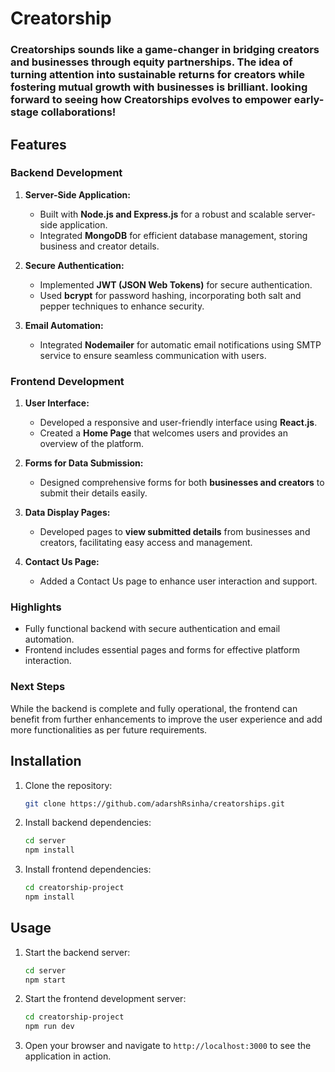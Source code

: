 # Creatorship

### Creatorships sounds like a game-changer in bridging creators and businesses through equity partnerships. The idea of turning attention into sustainable returns for creators while fostering mutual growth with businesses is brilliant. looking forward to seeing how Creatorships evolves to empower early-stage collaborations!

## Features

### Backend Development

1. **Server-Side Application:**
   - Built with **Node.js and Express.js** for a robust and scalable server-side application.
   - Integrated **MongoDB** for efficient database management, storing business and creator details.

2. **Secure Authentication:**
   - Implemented **JWT (JSON Web Tokens)** for secure authentication.
   - Used **bcrypt** for password hashing, incorporating both salt and pepper techniques to enhance security.

3. **Email Automation:**
   - Integrated **Nodemailer** for automatic email notifications using SMTP service to ensure seamless communication with users.

### Frontend Development

1. **User Interface:**
   - Developed a responsive and user-friendly interface using **React.js**.
   - Created a **Home Page** that welcomes users and provides an overview of the platform.

2. **Forms for Data Submission:**
   - Designed comprehensive forms for both **businesses and creators** to submit their details easily.

3. **Data Display Pages:**
   - Developed pages to **view submitted details** from businesses and creators, facilitating easy access and management.
   
4. **Contact Us Page:**
   - Added a Contact Us page to enhance user interaction and support.

### Highlights
- Fully functional backend with secure authentication and email automation.
- Frontend includes essential pages and forms for effective platform interaction.

### Next Steps
While the backend is complete and fully operational, the frontend can benefit from further enhancements to improve the user experience and add more functionalities as per future requirements.

## Installation

1. Clone the repository:
   ```sh
   git clone https://github.com/adarshRsinha/creatorships.git
   ```

2. Install backend dependencies:
   ```sh
   cd server
   npm install
   ```

3. Install frontend dependencies:
   ```sh
   cd creatorship-project
   npm install
   ```

## Usage

1. Start the backend server:
   ```sh
   cd server
   npm start
   ```

2. Start the frontend development server:
   ```sh
   cd creatorship-project
   npm run dev
   ```

3. Open your browser and navigate to `http://localhost:3000` to see the application in action.

